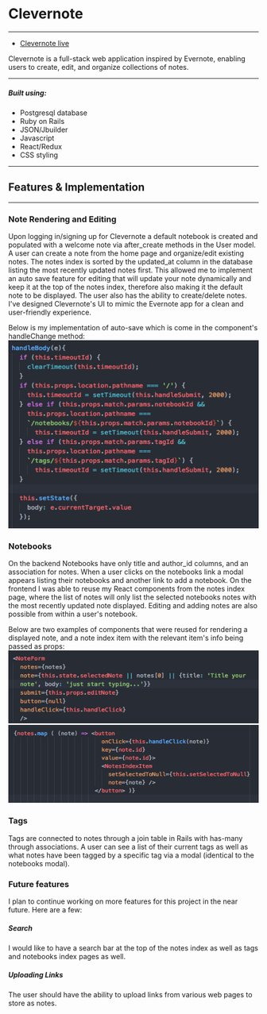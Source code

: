 # Clevernote
_________________
- [Clevernote live](www.clevernote.fun)

Clevernote is a full-stack web application inspired by Evernote, enabling users to create, edit, and organize collections of notes.
_________________
##### Built using:
- Postgresql database
- Ruby on Rails
- JSON/Jbuilder
- Javascript
- React/Redux
- CSS styling
_________________

## Features & Implementation
_________________

### Note Rendering and Editing
Upon logging in/signing up for Clevernote a default notebook is created and populated with a welcome note via after_create methods in the User model. A user can create a note from the home page and organize/edit existing notes. The notes index is sorted by the updated_at column in the database listing the most recently updated notes first. This allowed me to implement an auto save feature for editing that will update your note dynamically and keep it at the top of the notes index, therefore also making it the default note to be displayed. The user also has the ability to create/delete notes. I've designed Clevernote's UI to mimic the Evernote app for a clean and user-friendly experience.

Below is my implementation of auto-save which is come in the component's handleChange method:
![auto-save](docs/auto-save.png)

### Notebooks
On the backend Notebooks have only title and author_id columns, and an association for notes. When a user clicks on the notebooks link a modal appears listing their notebooks and another link to add a notebook. On the frontend I was able to reuse my React components from the notes index page, where the list of notes will only list the selected notebooks notes with the most recently updated note displayed. Editing and adding notes are also possible from within a user's notebook.

Below are two examples of components that were reused for rendering a displayed note, and a note index item with the relevant item's info being passed as props:
![note-form](docs/note-form.png)
![notes-index-item](docs/notes-index-item.png)

### Tags
Tags are connected to notes through a join table in Rails with has-many through associations.  A user can see a list of their current tags as well as what notes have been tagged by a specific tag via a modal (identical to the notebooks modal).

### Future features
I plan to continue working on more features for this project in the near future. Here are a few:

##### Search
I would like to have a search bar at the top of the notes index as well as tags and notebooks index pages as well.

##### Uploading Links
The user should have the ability to upload links from various web pages to store as notes.
